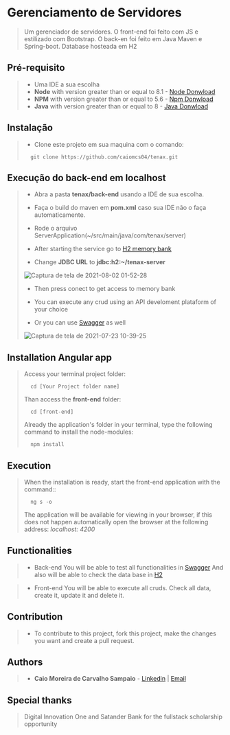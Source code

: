 # Gerenciamento de Servidores

> Um gerenciador de servidores. O front-end foi feito com JS e estilizado com Bootstrap.
>  O back-en foi feito em Java Maven e Spring-boot. Database hosteada em H2

## Pré-requisito

> - Uma IDE a sua escolha
> - **Node** with version greater than or equal to 8.1 - [Node Donwload](https://nodejs.org/pt-br/download/)
> - **NPM**  with version greater than or equal to 5.6 - [Npm Donwload](https://www.npmjs.com/package/download)
> - **Java** with version greater than or equal to 8 - [Java Donwload](https://www.java.com)

## Instalação

> - Clone este projeto em sua maquina com o comando:
> ```
> 	git clone https://github.com/caiomcs04/tenax.git
> ```

## Execução do back-end em localhost

> - Abra a pasta **tenax/back-end** usando a IDE de sua escolha.
>
> - Faça o build do maven em **pom.xml** caso sua IDE não o faça automaticamente.
>
> - Rode o arquivo ServerApplication(~/src/main/java/com/tenax/server)
>
> - After starting the service go to [H2 memory bank](http://localhost:8088/h2)
>
> - Change **JDBC URL** to **jdbc:h2:~/tenax-server**
>
> ![Captura de tela de 2021-08-02 01-52-28](https://user-images.githubusercontent.com/66964367/127806082-16079875-9cbc-4348-b658-5a2885d9230f.png)
>
> - Then press conect to get access to memory bank
>
> - You can execute any crud using an API develoment plataform of your choice
>
> - Or you can use [Swagger](http://localhost:8085/swagger-ui.html#/) as well
> 
> ![Captura de tela de 2021-07-23 10-39-25](https://user-images.githubusercontent.com/66964367/126791647-975169c8-8ddc-4ba4-8607-ad394595d416.png)

## Installation Angular app

>Access your terminal project folder:
> ```
> 	cd [Your Project folder name]
> ```
> Than access the **front-end** folder:
> ```
> 	cd [front-end]
> ```
> Already the application's folder in your terminal, type the following command to install the node-modules:
> ```
> 	npm install
> ```
> 
## Execution

>  When the installation is ready, start the front-end application with the command::
> ```
> 	ng s -o
> ```
>The application will be available for viewing in your browser, if this does not happen automatically open the browser at the following address: _localhost: 4200_


## Functionalities

> - Back-end
> You will be able to test all functionalities in [Swagger](http://localhost:8085/swagger-ui.html#/) 
> And also will be able to check the data base in [H2](http://localhost:8085/h2)

> - Front-end
> You will be able to execute all cruds.
> Check all data, create it, update it and delete it.

## Contribution

> - To contribute to this project, fork this project, make the changes you want and create a pull request.

## Authors

> - **Caio Moreira de Carvalho Sampaio** - [Linkedin](https://www.linkedin.com/in/caio-sampaio-b02a3669/) | [Email](caio6c@yahoo.com.br)

## Special thanks 

> Digital Innovation One and Satander Bank for the fullstack scholarship opportunity
